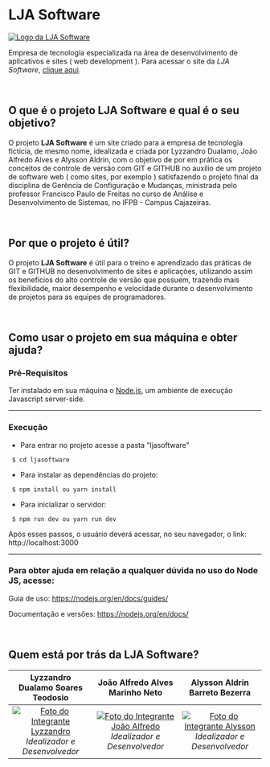 # LJA Software
[![Logo da LJA Software](https://avatars.githubusercontent.com/u/99517827?s=200&v=4)](https://github.com/LJASoftware)

Empresa de tecnologia especializada na área de desenvolvimento de aplicativos e sites ( web development ). Para acessar o site da *LJA Software*, [clique aqui](https://ljasoftware-github-io-ljasoftware.vercel.app).

&nbsp;

## O que é o projeto LJA Software e qual é o seu objetivo?

O projeto **LJA Software** é um site criado para a empresa de tecnologia fictícia, de mesmo nome, idealizada e criada por Lyzzandro Dualamo, João Alfredo Alves e Alysson Aldrin, com o objetivo de por em prática os conceitos de controle de versão com GIT e GITHUB no auxílio de um projeto de software web ( como sites, por exemplo ) satisfazendo o projeto final da disciplina de Gerência de Configuração e Mudanças, ministrada pelo professor Francisco Paulo de Freitas no curso de Análise e Desenvolvimento de Sistemas, no IFPB - Campus Cajazeiras.

&nbsp;

## Por que o projeto é útil?

O projeto **LJA Software** é útil para o treino e aprendizado das práticas de GIT e GITHUB no desenvolvimento de sites e aplicações, utilizando assim os benefícios do alto controle de versão que possuem, trazendo mais flexibilidade, maior desempenho e velocidade durante o desenvolvimento de projetos para as equipes de programadores.

&nbsp;

## Como usar o projeto em sua máquina e obter ajuda?

### Pré-Requisitos

Ter instalado em sua máquina o [Node.js](https://nodejs.org/en/download/), um ambiente de execução Javascript server-side.

---

### Execução

- Para entrar no projeto acesse a pasta "ljasoftware"

```
 $ cd ljasoftware
```

- Para instalar as dependências do projeto:

```
 $ npm install ou yarn install
```

- Para inicializar o servidor:
```
 $ npm run dev ou yarn run dev
```

Após esses passos, o usuário deverá acessar, no seu navegador, o link: http://localhost:3000

---

### Para obter ajuda em relação a qualquer dúvida no uso do **Node JS**, acesse:

Guia de uso: https://nodejs.org/en/docs/guides/

Documentação e versões: https://nodejs.org/en/docs/

&nbsp;

## Quem está por trás da LJA Software?

Lyzzandro Dualamo Soares Teodosio | João Alfredo Alves Marinho Neto | Alysson Aldrin Barreto Bezerra
:------: | :------: | :------:
[![Foto do Integrante Lyzzandro](https://avatars.githubusercontent.com/u/59299120?v=4)](https://github.com/lyzzandro) *Idealizador e Desenvolvedor* | [![Foto do Integrante João Alfredo](https://avatars.githubusercontent.com/u/68473607?v=4)](https://github.com/JoaoAlfredoAlves) *Idealizador e Desenvolvedor* | [![Foto do Integrante Alysson](https://avatars.githubusercontent.com/u/14878862?v=4)](https://github.com/alyssonaldrin) *Idealizador e Desenvolvedor* 
